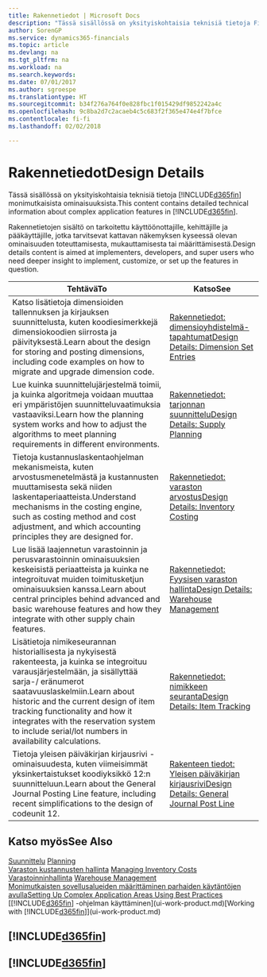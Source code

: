 ```yaml
---
title: Rakennetiedot | Microsoft Docs
description: "Tässä sisällössä on yksityiskohtaisia teknisiä tietoja Finance and Operations, Business editionin monimutkaisista ominaisuuksista."
author: SorenGP
ms.service: dynamics365-financials
ms.topic: article
ms.devlang: na
ms.tgt_pltfrm: na
ms.workload: na
ms.search.keywords: 
ms.date: 07/01/2017
ms.author: sgroespe
ms.translationtype: HT
ms.sourcegitcommit: b34f276a764f0e828fbc1f015429df9852242a4c
ms.openlocfilehash: 9c8ba2d7c2acaeb4c5c683f2f365e474e4f7bfce
ms.contentlocale: fi-fi
ms.lasthandoff: 02/02/2018

---
```

# <a name="design-details"></a><span data-ttu-id="1d9b3-103">Rakennetiedot</span><span class="sxs-lookup"><span data-stu-id="1d9b3-103">Design Details</span></span>
<span data-ttu-id="1d9b3-104">Tässä sisällössä on yksityiskohtaisia teknisiä tietoja [!INCLUDE[d365fin](includes/d365fin_md.md)] monimutkaisista ominaisuuksista.</span><span class="sxs-lookup"><span data-stu-id="1d9b3-104">This content contains detailed technical information about complex application features in [!INCLUDE[d365fin](includes/d365fin_md.md)].</span></span>  

 <span data-ttu-id="1d9b3-105">Rakennetietojen sisältö on tarkoitettu käyttöönottajille, kehittäjille ja pääkäyttäjille, jotka tarvitsevat kattavan näkemyksen kyseessä olevan ominaisuuden toteuttamisesta, mukauttamisesta tai määrittämisestä.</span><span class="sxs-lookup"><span data-stu-id="1d9b3-105">Design details content is aimed at implementers, developers, and super users who need deeper insight to implement, customize, or set up the features in question.</span></span>  

|<span data-ttu-id="1d9b3-106">**Tehtävä**</span><span class="sxs-lookup"><span data-stu-id="1d9b3-106">**To**</span></span>|<span data-ttu-id="1d9b3-107">**Katso**</span><span class="sxs-lookup"><span data-stu-id="1d9b3-107">**See**</span></span>|  
|------------|-------------|  
|<span data-ttu-id="1d9b3-108">Katso lisätietoja dimensioiden tallennuksen ja kirjauksen suunnittelusta, kuten koodiesimerkkejä dimensiokoodien siirrosta ja päivityksestä.</span><span class="sxs-lookup"><span data-stu-id="1d9b3-108">Learn about the design for storing and posting dimensions, including code examples on how to migrate and upgrade dimension code.</span></span>|[<span data-ttu-id="1d9b3-109">Rakennetiedot: dimensioyhdistelmä-tapahtumat</span><span class="sxs-lookup"><span data-stu-id="1d9b3-109">Design Details: Dimension Set Entries</span></span>](design-details-dimension-set-entries.md)|  
|<span data-ttu-id="1d9b3-110">Lue kuinka suunnittelujärjestelmä toimii, ja kuinka algoritmeja voidaan muuttaa eri ympäristöjen suunnitteluvaatimuksia vastaaviksi.</span><span class="sxs-lookup"><span data-stu-id="1d9b3-110">Learn how the planning system works and how to adjust the algorithms to meet planning requirements in different environments.</span></span>|[<span data-ttu-id="1d9b3-111">Rakennetiedot: tarjonnan suunnittelu</span><span class="sxs-lookup"><span data-stu-id="1d9b3-111">Design Details: Supply Planning</span></span>](design-details-supply-planning.md)|  
|<span data-ttu-id="1d9b3-112">Tietoja kustannuslaskentaohjelman mekanismeista, kuten arvostusmenetelmästä ja kustannusten muuttamisesta sekä niiden laskentaperiaatteista.</span><span class="sxs-lookup"><span data-stu-id="1d9b3-112">Understand mechanisms in the costing engine, such as costing method and cost adjustment, and which accounting principles they are designed for.</span></span>|[<span data-ttu-id="1d9b3-113">Rakennetiedot: varaston arvostus</span><span class="sxs-lookup"><span data-stu-id="1d9b3-113">Design Details: Inventory Costing</span></span>](design-details-inventory-costing.md)|  
|<span data-ttu-id="1d9b3-114">Lue lisää laajennetun varastoinnin ja perusvarastoinnin ominaisuuksien keskeisistä periaatteista ja kuinka ne integroituvat muiden toimitusketjun ominaisuuksien kanssa.</span><span class="sxs-lookup"><span data-stu-id="1d9b3-114">Learn about central principles behind advanced and basic warehouse features and how they integrate with other supply chain features.</span></span>|[<span data-ttu-id="1d9b3-115">Rakennetiedot: Fyysisen varaston hallinta</span><span class="sxs-lookup"><span data-stu-id="1d9b3-115">Design Details: Warehouse Management</span></span>](design-details-warehouse-management.md)|  
|<span data-ttu-id="1d9b3-116">Lisätietoja nimikeseurannan historiallisesta ja nykyisestä rakenteesta, ja kuinka se integroituu varausjärjestelmään, ja sisällyttää sarja-/ eränumerot saatavuuslaskelmiin.</span><span class="sxs-lookup"><span data-stu-id="1d9b3-116">Learn about historic and the current design of item tracking functionality and how it integrates with the reservation system to include serial/lot numbers in availability calculations.</span></span>|[<span data-ttu-id="1d9b3-117">Rakennetiedot: nimikkeen seuranta</span><span class="sxs-lookup"><span data-stu-id="1d9b3-117">Design Details: Item Tracking</span></span>](design-details-item-tracking.md)|  
|<span data-ttu-id="1d9b3-118">Tietoja yleisen päiväkirjan kirjausrivi -ominaisuudesta, kuten viimeisimmät yksinkertaistukset koodiyksikkö 12:n suunnitteluun.</span><span class="sxs-lookup"><span data-stu-id="1d9b3-118">Learn about the General Journal Posting Line feature, including recent simplifications to the design of codeunit 12.</span></span>|[<span data-ttu-id="1d9b3-119">Rakenteen tiedot: Yleisen päiväkirjan kirjausrivi</span><span class="sxs-lookup"><span data-stu-id="1d9b3-119">Design Details: General Journal Post Line</span></span>](design-details-general-journal-post-line.md)|  

## <a name="see-also"></a><span data-ttu-id="1d9b3-120">Katso myös</span><span class="sxs-lookup"><span data-stu-id="1d9b3-120">See Also</span></span>  
 <span data-ttu-id="1d9b3-121">[Suunnittelu](production-planning.md) </span><span class="sxs-lookup"><span data-stu-id="1d9b3-121">[Planning](production-planning.md) </span></span>  
 <span data-ttu-id="1d9b3-122">[Varaston kustannusten hallinta](finance-manage-inventory-costs.md) </span><span class="sxs-lookup"><span data-stu-id="1d9b3-122">[Managing Inventory Costs](finance-manage-inventory-costs.md) </span></span>  
 <span data-ttu-id="1d9b3-123">[Varastoinninhallinta](warehouse-manage-warehouse.md) </span><span class="sxs-lookup"><span data-stu-id="1d9b3-123">[Warehouse Management](warehouse-manage-warehouse.md) </span></span>  
 [<span data-ttu-id="1d9b3-124">Monimutkaisten sovellusalueiden määrittäminen parhaiden käytäntöjen avulla</span><span class="sxs-lookup"><span data-stu-id="1d9b3-124">Setting Up Complex Application Areas Using Best Practices</span></span>](set-up-complex-application-areas-using-best-practices.md)  
 <span data-ttu-id="1d9b3-125">[[!INCLUDE[d365fin](includes/d365fin_md.md)] -ohjelman käyttäminen](ui-work-product.md)</span><span class="sxs-lookup"><span data-stu-id="1d9b3-125">[Working with [!INCLUDE[d365fin](includes/d365fin_md.md)]](ui-work-product.md)</span></span>

 ## [!INCLUDE[d365fin](includes/free_trial_md.md)]  
 ## [!INCLUDE[d365fin](includes/training_link_md.md)]

